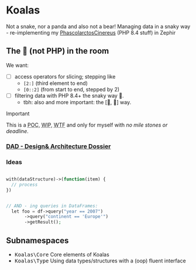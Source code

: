 # Koalas

Not a snake, nor a panda and also not a bear!
Managing data in a snaky way - re-implementing my [PhascolarctosCinereus](https://github.com/SchrodtSven/PhascolarctosCinereus) (PHP 8.4 stuff) in Zephir


## The <bigger>🐘<bigger> (not PHP) in the room 

We want:

- [ ] access operators for slicing; stepping like
  - `[2:]` (third element to end)
  - `[0::2]` (from start to end, stepped by 2)
- [ ] filtering data with PHP 8.4+ the snaky way 🐍.
  - tbh: also and more important: the [🐼, 🐼] way.

> [!IMPORTANT]  
> This is a <abbr title="Proof of concept">POC</abbr>, <abbr title="Work in progress">WIP</abbr>, <abbr title="Where to fly?">WTF</abbr> and only for myself with <em>no mile stones or deadline</em>.



### [DAD - Design& Architecture Dossier](doq/DAD.md)




### Ideas

```php

with(dataStructure)->(function(item) {
  // process
})


// AND - ing queries in DataFrames:
  let foo = df->query("year == 2007")
       ->query("continent == 'Europe'")
       ->getResult();

```


## Subnamespaces 

- <kbd>Koalas\Core</kbd> Core elements of Koalas
- <kbd>Koalas\Type</kbd> Using data types/structures with a (oop) fluent interface 